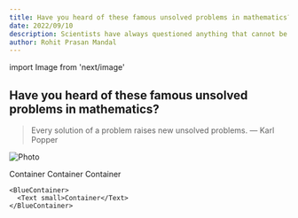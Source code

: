 ```yaml
---
title: Have you heard of these famous unsolved problems in mathematics?
date: 2022/09/10
description: Scientists have always questioned anything that cannot be described or understood with the naked eye. One of the most contentious issues, "is there God" has also been proven by logic. However, there are some mathematical problems that remains unsolved.
author: Rohit Prasan Mandal
---
```


import Image from 'next/image'

## Have you heard of these famous unsolved problems in mathematics?


> Every solution of a problem raises new unsolved problems. 
 — Karl Popper

<Image
  src="/images/rand.jpg"
  alt="Photo"
  width={4592}
  height={2584}
  priority
  className="next-image"
/>

<Container row>
  <BlueContainer>
    <Text small>Container</Text>
  </BlueContainer>

  <BlueContainer flex={2}>
    <Text small>Container</Text>
  </BlueContainer>

  <Container flex={3}>
    <BlueContainer>
      <Text small>Container</Text>
    </BlueContainer>

    <BlueContainer>
      <Text small>Container</Text>
    </BlueContainer>
  </Container>
</Container>
